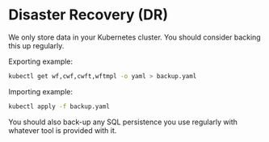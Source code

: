 # Disaster Recovery (DR)

We only store data in your Kubernetes cluster. You should consider backing this up regularly.

Exporting example:

```bash
kubectl get wf,cwf,cwft,wftmpl -o yaml > backup.yaml
```

Importing example:

```bash
kubectl apply -f backup.yaml 
```

You should also back-up any SQL persistence you use regularly with whatever tool is provided with it.
